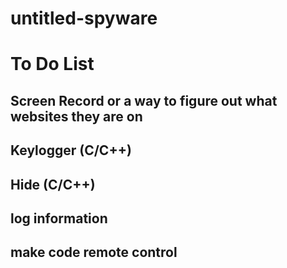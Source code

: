 # untitled-spyware
# To Do List
## Screen Record or a way to figure out what websites they are on
## Keylogger (C/C++)
## Hide (C/C++)
## log information
## make code remote control
